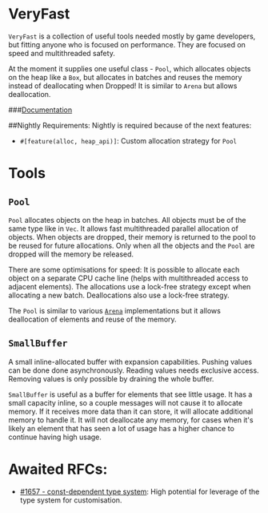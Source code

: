 # VeryFast
`VeryFast` is a collection of useful tools needed mostly by game developers,
but fitting anyone who is focused on performance.
They are focused on speed and multithreaded safety.

At the moment it supplies one useful class - `Pool`, which allocates objects on the heap
like a `Box`, but allocates in batches and reuses the memory instead of deallocating
when Dropped! It is similar to `Arena` but allows deallocation.

###[Documentation](https://docs.rs/veryfast/)

##Nightly Requirements:
Nightly is required because of the next features:

- `#[feature(alloc, heap_api)]`: Custom allocation strategy for `Pool`

# Tools

## `Pool`

`Pool` allocates objects on the heap in batches. All objects must be of the same type like in `Vec`.
It allows fast multithreaded parallel allocation of objects.
When objects are dropped, their memory is returned to the pool to be reused for future allocations.
Only when all the objects and the `Pool` are dropped will the memory be released.

There are some optimisations for speed: It is possible to allocate each object on a separate CPU cache line
(helps with multithreaded access to adjacent elements). The allocations use a lock-free strategy except when
allocating a new batch. Deallocations also use a lock-free strategy.

The `Pool` is similar to various [`Arena`](https://github.com/SimonSapin/rust-typed-arena) implementations but it
allows deallocation of elements and reuse of the memory.

## `SmallBuffer`

A small inline-allocated buffer with expansion capabilities. Pushing values can be done done asynchronously.
Reading values needs exclusive access. Removing values is only possible by draining the whole buffer.

`SmallBuffer` is useful as a buffer for elements that see little usage.
It has a small capacity inline, so a couple messages will not cause it to allocate memory.
If it receives more data than it can store, it will allocate additional memory to handle it.
It will not deallocate any memory, for cases when it's likely an element that has seen a lot of
usage has a higher chance to continue having high usage.

# Awaited RFCs:

- [#1657 - const-dependent type system](https://github.com/rust-lang/rfcs/pull/1657): High potential for leverage of
the type system for customisation.